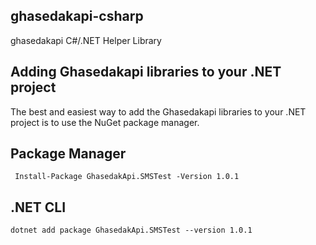 ## ghasedakapi-csharp

  ghasedakapi C#/.NET Helper Library 

## Adding Ghasedakapi libraries to your .NET project

  The best and easiest way to add the Ghasedakapi libraries to your .NET project is to use the NuGet package manager.

## Package Manager
     Install-Package GhasedakApi.SMSTest -Version 1.0.1
 
## .NET CLI 
    dotnet add package GhasedakApi.SMSTest --version 1.0.1
